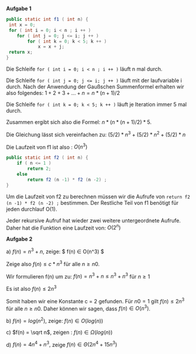 **Aufgabe 1**

```java
public static int f1 ( int n) {
 int x = 0;
 for ( int i = 0; i < n ; i ++ )
 	for ( int j = 0; j <= i; j ++ )
 		for ( int k = 0; k < 5; k ++ )
 			x = x + j;
 return x;
}
```

Die Schleife ```for ( int i = 0; i < n ; i ++ )``` läuft n mal durch. 

Die Schleife ```for ( int j = 0; j <= i; j ++ )``` läuft mit der laufvariable i durch. Nach der Anwendung der Gaußschen Summenformel erhalten wir also folgendes:  $1 + 2 + 3 + ... + n = n * (n + 1) / 2$

Die Schleife ``for ( int k = 0; k < 5; k ++ )`` läuft je Iteration immer 5 mal durch. 

Zusammen ergibt sich also die Formel:  $n * (n * (n + 1) / 2) * 5.$

Die Gleichung lässt sich vereinfachen zu: $(5/2) * n^3 + (5/2) * n^2 + (5/2) * n$

Die Laufzeit von f1 ist also : $O(n^3)$



```java
public static int f2 ( int n) {
	if ( n <= 1 )
    	return 2;
	else
		return f2 (n -1) * f2 (n -2) ;
}
```

Um die Laufzeit von f2 zu berechnen müssen wir die Aufrufe von ``return f2 (n -1) * f2 (n -2) ;`` bestimmen. Der Restliche Teil von f1 benötigt für jeden durchlauf O(1). 

Jeder rekursive Aufruf hat wieder zwei weitere untergeordnete Aufrufe. Daher hat die Funktion eine Laufzeit von: $O(2^n)$

**Aufgabe 2**

a) $f(n) = n^3 + n$, zeige: $ f(n) ∈ O(n^3) $

Zeige also $f(n) ≤ c * n^3$ für alle $n ≥ n0.$ 

Wir formulieren f(n) um zu: $f(n) = n^3 + n ≤ n^3 + n^3$ für $n ≥ 1$

Es ist also $f(n) ≤ 2n^3$

Somit haben wir eine Konstante c = 2 gefunden. Für $n0 = 1$ gilt $f(n) ≤ 2n^3$ für alle $n ≥ n0$. Daher können wir sagen, dass $f(n) ∈ O(n^3)$.



b) $f(n) = log(n^2 )$, zeige: $f(n) ∈ O(log(n))$

c) $f(n) = \sqrt n$, zeigen : $f(n) ∈ Ω(log(n))$

d) $f(n) = 4n^4 + n^3 ,$ zeige $f(n) ∈ Θ(2n^4 + 15n^3 )$

